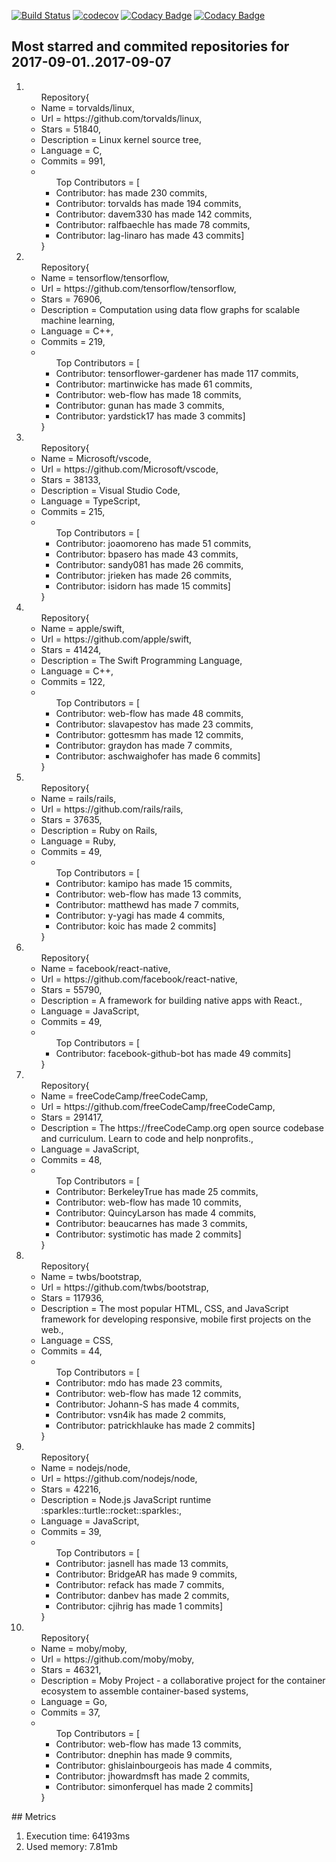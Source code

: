 [![Build Status](https://travis-ci.org/KithStrelets/GitHub_API_Java.svg?branch=master)](https://travis-ci.org/KithStrelets/GitHub_API_Java)
[![codecov](https://codecov.io/gh/KithStrelets/GitHub_API_Java/branch/master/graph/badge.svg)](https://codecov.io/gh/KithStrelets/GitHub_API_Java)
[![Codacy Badge](https://api.codacy.com/project/badge/Grade/4e9b242d840a4f35a6633bea011ad81f)](https://www.codacy.com/app/KithStrelets/GitHub_API_Java?utm_source=github.com&amp;utm_medium=referral&amp;utm_content=KithStrelets/GitHub_API_Java&amp;utm_campaign=Badge_Grade)
[![Codacy Badge](https://api.codacy.com/project/badge/Coverage/4e9b242d840a4f35a6633bea011ad81f)](https://www.codacy.com/app/KithStrelets/GitHub_API_Java?utm_source=github.com&amp;utm_medium=referral&amp;utm_content=KithStrelets/GitHub_API_Java&amp;utm_campaign=Badge_Coverage)

## Most starred and commited repositories for 2017-09-01..2017-09-07
<ol>
<li><ul>Repository{
	<li>Name = torvalds/linux, </li>
	<li>Url = https://github.com/torvalds/linux, </li>
	<li>Stars = 51840, </li>
	<li>Description = Linux kernel source tree, </li>
	<li>Language = C, </li>
	<li>Commits = 991, </li>
	<li><ul>Top Contributors = [
	<li>Contributor:  has made 230 commits, 
	<li>Contributor: torvalds has made 194 commits, </li>
	<li>Contributor: davem330 has made 142 commits, </li>
	<li>Contributor: ralfbaechle has made 78 commits, </li>
	<li>Contributor: lag-linaro has made 43 commits]</li>
        </ul></li>
}</ul></li>
<li><ul>Repository{
	<li>Name = tensorflow/tensorflow, </li>
	<li>Url = https://github.com/tensorflow/tensorflow, </li>
	<li>Stars = 76906, </li>
	<li>Description = Computation using data flow graphs for scalable machine learning, </li>
	<li>Language = C++, </li>
	<li>Commits = 219, </li>
	<li><ul>Top Contributors = [
	<li>Contributor: tensorflower-gardener has made 117 commits, </li>
	<li>Contributor: martinwicke has made 61 commits, </li>
	<li>Contributor: web-flow has made 18 commits, </li>
	<li>Contributor: gunan has made 3 commits, </li>
	<li>Contributor: yardstick17 has made 3 commits]</li>
        </ul></li>
}</ul></li>
<li><ul>Repository{
	<li>Name = Microsoft/vscode, </li>
	<li>Url = https://github.com/Microsoft/vscode, </li>
	<li>Stars = 38133, </li>
	<li>Description = Visual Studio Code, </li>
	<li>Language = TypeScript, </li>
	<li>Commits = 215, </li>
	<li><ul>Top Contributors = [
	<li>Contributor: joaomoreno has made 51 commits, </li>
	<li>Contributor: bpasero has made 43 commits, </li>
	<li>Contributor: sandy081 has made 26 commits, </li>
	<li>Contributor: jrieken has made 26 commits, </li>
	<li>Contributor: isidorn has made 15 commits]</li>
        </ul></li>
}</ul></li>
<li><ul>Repository{
	<li>Name = apple/swift, </li>
	<li>Url = https://github.com/apple/swift, </li>
	<li>Stars = 41424, </li>
	<li>Description = The Swift Programming Language, </li>
	<li>Language = C++,</li> 
	<li>Commits = 122, </li>
	<li><ul>Top Contributors = [
	<li>Contributor: web-flow has made 48 commits, </li>
	<li>Contributor: slavapestov has made 23 commits, </li>
	<li>Contributor: gottesmm has made 12 commits, </li>
	<li>Contributor: graydon has made 7 commits, </li>
	<li>Contributor: aschwaighofer has made 6 commits]</li>
        </ul></li>
}</ul></li>
<li><ul>Repository{
	<li>Name = rails/rails, </li>
	<li>Url = https://github.com/rails/rails, </li>
	<li>Stars = 37635, </li>
	<li>Description = Ruby on Rails, </li>
	<li>Language = Ruby, </li>
	<li>Commits = 49, </li>
	<li><ul>Top Contributors = [
	<li>Contributor: kamipo has made 15 commits, </li>
	<li>Contributor: web-flow has made 13 commits, </li>
	<li>Contributor: matthewd has made 7 commits, </li>
	<li>Contributor: y-yagi has made 4 commits, </li>
	<li>Contributor: koic has made 2 commits]</li>
        </ul></li>
}</ul></li>
<li><ul>Repository{
	<li>Name = facebook/react-native, </li>
	<li>Url = https://github.com/facebook/react-native, </li>
	<li>Stars = 55790, </li>
	<li>Description = A framework for building native apps with React., </li>
	<li>Language = JavaScript, </li>
	<li>Commits = 49, </li>
	<li><ul>Top Contributors = [
	<li>Contributor: facebook-github-bot has made 49 commits]</li>
        </ul></li>
}</ul></li>
<li><ul>Repository{
	<li>Name = freeCodeCamp/freeCodeCamp, </li>
	<li>Url = https://github.com/freeCodeCamp/freeCodeCamp, </li>
	<li>Stars = 291417, </li>
	<li>Description = The https://freeCodeCamp.org open source codebase and curriculum. Learn to code and help nonprofits., </li>
	<li>Language = JavaScript, </li>
	<li>Commits = 48, </li>
	<li><ul>Top Contributors = [
	<li>Contributor: BerkeleyTrue has made 25 commits, </li>
	<li>Contributor: web-flow has made 10 commits, </li>
	<li>Contributor: QuincyLarson has made 4 commits, </li>
	<li>Contributor: beaucarnes has made 3 commits, </li>
	<li>Contributor: systimotic has made 2 commits]</li>
        </ul></li>
}</ul></li>
<li><ul>Repository{
	<li>Name = twbs/bootstrap, </li>
	<li>Url = https://github.com/twbs/bootstrap, </li>
	<li>Stars = 117936, </li>
	<li>Description = The most popular HTML, CSS, and JavaScript framework for developing responsive, mobile first projects on the web., </li>
	<li>Language = CSS, </li>
	<li>Commits = 44, </li>
	<li><ul>Top Contributors = [
	<li>Contributor: mdo has made 23 commits, </li>
	<li>Contributor: web-flow has made 12 commits, </li>
	<li>Contributor: Johann-S has made 4 commits, </li>
	<li>Contributor: vsn4ik has made 2 commits, </li>
	<li>Contributor: patrickhlauke has made 2 commits]</li>
        </ul></li>
}</ul></li>
<li><ul>Repository{
	<li>Name = nodejs/node, </li>
	<li>Url = https://github.com/nodejs/node, </li>
	<li>Stars = 42216, </li>
	<li>Description = Node.js JavaScript runtime :sparkles::turtle::rocket::sparkles:, </li>
	<li>Language = JavaScript, </li>
	<li>Commits = 39, </li>
	<li><ul>Top Contributors = [
	<li>Contributor: jasnell has made 13 commits, </li>
	<li>Contributor: BridgeAR has made 9 commits, </li>
	<li>Contributor: refack has made 7 commits, </li>
	<li>Contributor: danbev has made 2 commits, </li>
	<li>Contributor: cjihrig has made 1 commits]</li>
        </ul></li>
}</ul></li>
<li><ul>Repository{
	<li>Name = moby/moby, </li>
	<li>Url = https://github.com/moby/moby, </li>
	<li>Stars = 46321, </li>
	<li>Description = Moby Project - a collaborative project for the container ecosystem to assemble container-based systems, </li>
	<li>Language = Go, </li>
	<li>Commits = 37, </li>
	<li><ul>Top Contributors = [
	<li>Contributor: web-flow has made 13 commits, </li>
	<li>Contributor: dnephin has made 9 commits, </li>
	<li>Contributor: ghislainbourgeois has made 4 commits, </li>
	<li>Contributor: jhowardmsft has made 2 commits, </li>
	<li>Contributor: simonferquel has made 2 commits]</li>
        </ul></li>
}</ul></li>
</ol>
## Metrics
<ol>
<li>Execution time: 64193ms</li>
<li>Used memory: 7.81mb</li>
<ol>